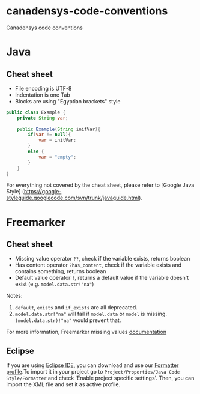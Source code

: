canadensys-code-conventions
===========================

Canadensys code conventions

# Java

## Cheat sheet
 * File encoding is UTF-8
 * Indentation is one Tab
 * Blocks are using "Egyptian brackets" style

```java
public class Example {
    private String var;
    
    public Example(String initVar){
        if(var != null){
            var = initVar;
        }
        else {
            var = "empty";
        }
    }
}
```
For everything not covered by the cheat sheet, please refer to [Google Java Style] (https://google-styleguide.googlecode.com/svn/trunk/javaguide.html).

# Freemarker

## Cheat sheet
 * Missing value operator `??`, check if the variable exists, returns boolean
 * Has content operator `?has_content`, check if the variable exists and contains something, returns boolean
 * Default value operator `!`, returns a default value if the variable doesn't exist (e.g. `model.data.str!"na"`)
 
 Notes:
 1. `default`, `exists` and `if_exists` are all deprecated.
 2. `model.data.str!"na"` will fail if `model.data` or `model` is missing.`(model.data.str)!"na"` would prevent that.
 
 For more information, Freemarker missing values [documentation](http://freemarker.org/docs/dgui_template_exp.html#dgui_template_exp_missing)

## Eclipse
If you are using [Eclipse IDE](http://www.eclipse.org/), you can download and use our [Formatter profile](https://raw.githubusercontent.com/Canadensys/canadensys-code-conventions/master/java/eclipse/canadensys-code-format.xml).To import it in your project go to `Project/Properties/Java Code Style/Formatter` and check 'Enable project specific settings'. Then, you can import the XML file and set it as active profile.
